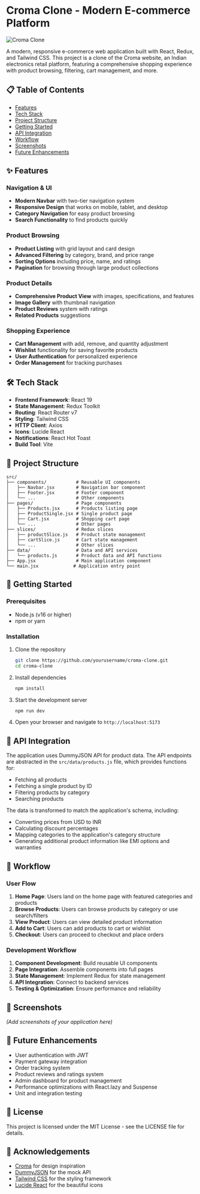 # Croma Clone - Modern E-commerce Platform

![Croma Clone](https://www.croma.com/assets/images/croma_logo.png)

A modern, responsive e-commerce web application built with React, Redux, and Tailwind CSS. This project is a clone of the Croma website, an Indian electronics retail platform, featuring a comprehensive shopping experience with product browsing, filtering, cart management, and more.

## 📋 Table of Contents

- [Features](#features)
- [Tech Stack](#tech-stack)
- [Project Structure](#project-structure)
- [Getting Started](#getting-started)
- [API Integration](#api-integration)
- [Workflow](#workflow)
- [Screenshots](#screenshots)
- [Future Enhancements](#future-enhancements)

## ✨ Features

### Navigation & UI
- **Modern Navbar** with two-tier navigation system
- **Responsive Design** that works on mobile, tablet, and desktop
- **Category Navigation** for easy product browsing
- **Search Functionality** to find products quickly

### Product Browsing
- **Product Listing** with grid layout and card design
- **Advanced Filtering** by category, brand, and price range
- **Sorting Options** including price, name, and ratings
- **Pagination** for browsing through large product collections

### Product Details
- **Comprehensive Product View** with images, specifications, and features
- **Image Gallery** with thumbnail navigation
- **Product Reviews** system with ratings
- **Related Products** suggestions

### Shopping Experience
- **Cart Management** with add, remove, and quantity adjustment
- **Wishlist** functionality for saving favorite products
- **User Authentication** for personalized experience
- **Order Management** for tracking purchases

## 🛠️ Tech Stack

- **Frontend Framework**: React 19
- **State Management**: Redux Toolkit
- **Routing**: React Router v7
- **Styling**: Tailwind CSS
- **HTTP Client**: Axios
- **Icons**: Lucide React
- **Notifications**: React Hot Toast
- **Build Tool**: Vite

## 📁 Project Structure

```
src/
├── components/           # Reusable UI components
│   ├── Navbar.jsx        # Navigation bar component
│   ├── Footer.jsx        # Footer component
│   └── ...               # Other components
├── pages/                # Page components
│   ├── Products.jsx      # Products listing page
│   ├── ProductSingle.jsx # Single product page
│   ├── Cart.jsx          # Shopping cart page
│   └── ...               # Other pages
├── slices/               # Redux slices
│   ├── productSlice.js   # Product state management
│   ├── cartSlice.js      # Cart state management
│   └── ...               # Other slices
├── data/                 # Data and API services
│   └── products.js       # Product data and API functions
├── App.jsx               # Main application component
└── main.jsx             # Application entry point
```

## 🚀 Getting Started

### Prerequisites

- Node.js (v16 or higher)
- npm or yarn

### Installation

1. Clone the repository
   ```bash
   git clone https://github.com/yourusername/croma-clone.git
   cd croma-clone
   ```

2. Install dependencies
   ```bash
   npm install
   ```

3. Start the development server
   ```bash
   npm run dev
   ```

4. Open your browser and navigate to `http://localhost:5173`

## 🔄 API Integration

The application uses DummyJSON API for product data. The API endpoints are abstracted in the `src/data/products.js` file, which provides functions for:

- Fetching all products
- Fetching a single product by ID
- Filtering products by category
- Searching products

The data is transformed to match the application's schema, including:

- Converting prices from USD to INR
- Calculating discount percentages
- Mapping categories to the application's category structure
- Generating additional product information like EMI options and warranties

## 🔄 Workflow

### User Flow

1. **Home Page**: Users land on the home page with featured categories and products
2. **Browse Products**: Users can browse products by category or use search/filters
3. **View Product**: Users can view detailed product information
4. **Add to Cart**: Users can add products to cart or wishlist
5. **Checkout**: Users can proceed to checkout and place orders

### Development Workflow

1. **Component Development**: Build reusable UI components
2. **Page Integration**: Assemble components into full pages
3. **State Management**: Implement Redux for state management
4. **API Integration**: Connect to backend services
5. **Testing & Optimization**: Ensure performance and reliability

## 📸 Screenshots

*(Add screenshots of your application here)*

## 🔮 Future Enhancements

- User authentication with JWT
- Payment gateway integration
- Order tracking system
- Product reviews and ratings system
- Admin dashboard for product management
- Performance optimizations with React.lazy and Suspense
- Unit and integration testing

## 📄 License

This project is licensed under the MIT License - see the LICENSE file for details.

## 🙏 Acknowledgements

- [Croma](https://www.croma.com/) for design inspiration
- [DummyJSON](https://dummyjson.com/) for the mock API
- [Tailwind CSS](https://tailwindcss.com/) for the styling framework
- [Lucide React](https://lucide.dev/) for the beautiful icons


